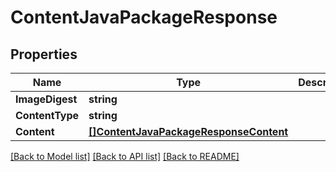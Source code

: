 # ContentJavaPackageResponse

## Properties
Name | Type | Description | Notes
------------ | ------------- | ------------- | -------------
**ImageDigest** | **string** |  | [optional] 
**ContentType** | **string** |  | [optional] 
**Content** | [**[]ContentJavaPackageResponseContent**](ContentJAVAPackageResponse_content.md) |  | [optional] 

[[Back to Model list]](../README.md#documentation-for-models) [[Back to API list]](../README.md#documentation-for-api-endpoints) [[Back to README]](../README.md)


